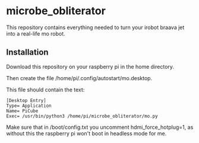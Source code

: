 # microbe_obliterator

This repository contains everything needed to turn your irobot braava jet into a real-life mo robot. 

## Installation 
Download this repository on your raspberry pi in the home directory. 

Then create the file /home/pi/.config/autostart/mo.desktop. 

This file should contain the text: 
```
[Desktop Entry]
Type= Application
Name= PiCube
Exec= /usr/bin/python3 /home/pi/microbe_obliterator/mo.py
```


Make sure that in /boot/config.txt you uncomment hdmi_force_hotplug=1, as without this the raspberry pi won't boot in headless mode for me. 
